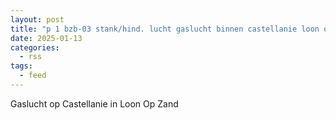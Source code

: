 ```yaml
---
layout: post
title: "p 1 bzb-03 stank/hind. lucht gaslucht binnen castellanie loon op zand 209432"
date: 2025-01-13
categories: 
  - rss
tags: 
  - feed
---
```


Gaslucht op Castellanie in Loon Op Zand
